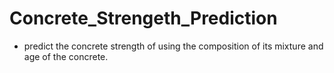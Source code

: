# Concrete_Strengeth_Prediction
* predict the concrete strength of using the composition of its mixture and age of the concrete.
